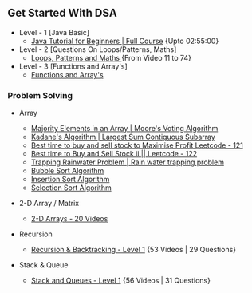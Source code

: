
## Get Started With DSA

- Level - 1 [Java Basic]
    - [Java Tutorial for Beginners | Full Course](https://www.youtube.com/watch?v=8cm1x4bC610) {Upto 02:55:00}
- Level - 2 [Questions On Loops/Patterns, Maths] 
    - [Loops, Patterns and Maths ](https://youtube.com/playlist?list=PL-Jc9J83PIiFj7YSPl2ulcpwy-mwj1SSk) {From Video 11 to 74}
- Level - 3 [Functions and Array's]
    - [Functions and Array's](https://youtube.com/playlist?list=PL-Jc9J83PIiHOV7lm2uSw4ZiVsIRsGS6r)


### Problem Solving

- Array
    - [Majority Elements in an Array | Moore's Voting Algorithm](https://youtu.be/X0G5jEcvroo)
    - [Kadane's Algorithm | Largest Sum Contiguous Subarray](https://youtu.be/HCL4_bOd3-4)
    - [Best time to buy and sell stock to Maximise Profit Leetcode - 121 ](https://youtu.be/34WE6kwq49U)
    - [Best time to Buy and Sell Stock ii || Leetcode - 122 ](https://youtu.be/Q7v239y-Tik)
    - [Trapping Rainwater Problem | Rain water trapping problem ](https://youtu.be/UZG3-vZlFM4)
    - [Bubble Sort Algorithm ](https://youtu.be/bBQkErahU9c)
    - [Insertion Sort Algorithm ](https://youtu.be/wWhAhp6PIuQ)
    - [Selection Sort Algorithm](https://youtu.be/B-nqY6IYqVw)

- 2-D Array / Matrix
    - [2-D Arrays - 20 Videos](https://youtube.com/playlist?list=PL-Jc9J83PIiFkOETg2Ybq-FMuJjkZSGeH)


- Recursion
    - [Recursion & Backtracking - Level 1](https://youtube.com/playlist?list=PL-Jc9J83PIiFxaBahjslhBD1LiJAV7nKs) {53 Videos | 29 Questions}
- Stack & Queue
    - [Stack and Queues - Level 1](https://youtube.com/playlist?list=PL-Jc9J83PIiEyUGT3S8zPdTMYojwZPLUM) {56 Videos | 31 Questions}

